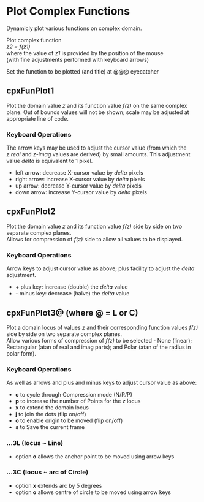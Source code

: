 # Plot Complex Functions
Dynamicly plot various functions on complex domain.

Plot complex function  
  *z2 = f(z1)*  
where the value of *z1* is provided by the position of the mouse  
  (with fine adjustments performed with keyboard arrows)  
    
Set the function to be plotted (and title) at @@@ eyecatcher

## cpxFunPlot1
Plot the domain value *z* and its function value *f(z)* 
on the same complex plane. Out of bounds values will not be 
shown; scale may be adjusted at appropriate line of code.
### Keyboard Operations
The arrow keys may be used to adjust the cursor value (from which 
the *z.real* and *z-imag* values are derived) by small amounts.
This adjustment value *delta* is equivalent to 1 pixel.
- left arrow: decrease X-cursor value by *delta* pixels
- right arrow: increase X-cursor value by *delta* pixels
- up arrow: decrease Y-cursor value by *delta* pixels
- down arrow: increase Y-cursor value by *delta* pixels

## cpxFunPlot2
Plot the domain value *z* and its function value *f(z)* 
side by side on two separate complex planes.  
Allows for compression of *f(z)* side to allow all values to
be displayed. 
### Keyboard Operations
Arrow keys to adjust cursor value as above; plus facility to
adjust the *delta* adjustment.
- \+ plus key: increase (double) the *delta* value 
- \- minus key: decrease (halve) the *delta* value

## cpxFunPlot3@ (where @ = L or C)
Plot a domain locus of values *z* and their corresponding function 
values *f(z)* side by side on two separate complex planes.  
Allow various forms of compression of *f(z)* to be selected - 
None (linear); Rectangular (atan of real and imag parts); and Polar 
(atan of the radius in polar form). 
### Keyboard Operations
As well as arrows and plus and minus keys to adjust cursor value as above:
- **c** to cycle through Compression mode (N/R/P)
- **p** to increase the number of Points for the *z* locus
- **x** to extend the domain locus
- **j** to join the dots (flip on/off)
- **o** to enable origin to be moved (flip on/off)
- **s** to Save the current frame 
### ...3L (locus ~ Line)
- option **o** allows the anchor point to be moved using arrow keys
### ...3C (locus ~ arc of Circle)
- option **x** extends arc by 5 degrees
- option **o** allows centre of circle to be moved using arrow keys
